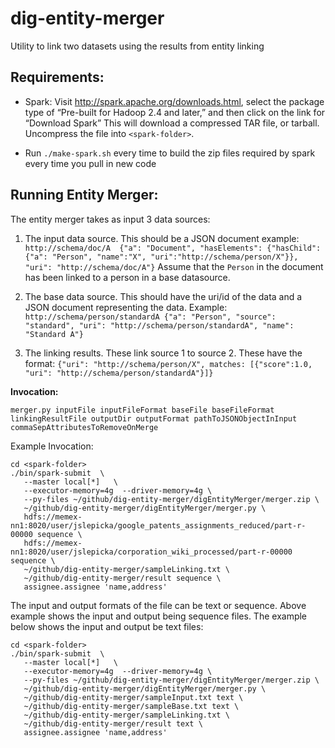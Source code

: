 dig-entity-merger
==================

Utility to link two datasets using the results from entity linking


Requirements:
-------------
* Spark: Visit http://spark.apache.org/downloads.html, select the package type of “Pre-built for Hadoop 2.4 and later,” and then click on the link for “Download Spark” This will download a compressed TAR file, or tarball. Uncompress the file into ```<spark-folder>```.

* Run `./make-spark.sh` every time to build the zip files required by spark every time you pull in new code


Running Entity Merger:
---------------------
The entity merger takes as input 3 data sources:

1. The input data source. This should be a JSON document example: `http://schema/doc/A  {"a": "Document", "hasElements": {"hasChild": {"a": "Person", "name":"X", "uri":"http://schema/person/X"}}, "uri": "http://schema/doc/A"}`
   Assume that the `Person` in the document has been linked to a person in a base datasource.

2. The base data source. This should have the uri/id of the data and a JSON document representing the data. Example:
`http://schema/person/standardA {"a": "Person", "source": "standard", "uri": "http://schema/person/standardA", "name": "Standard A"}`

3. The linking results. These link source 1 to source 2. These have the format:
`{"uri": "http://schema/person/X", matches: [{"score":1.0, "uri": "http://schema/person/standardA"}]}`


<b>Invocation:</b>
```
merger.py inputFile inputFileFormat baseFile baseFileFormat linkingResultFile outputDir outputFormat pathToJSONObjectInInput commaSepAttributesToRemoveOnMerge
```

Example Invocation:
```
cd <spark-folder>
./bin/spark-submit  \
   --master local[*]   \
   --executor-memory=4g  --driver-memory=4g \
   --py-files ~/github/dig-entity-merger/digEntityMerger/merger.zip \
   ~/github/dig-entity-merger/digEntityMerger/merger.py \
   hdfs://memex-nn1:8020/user/jslepicka/google_patents_assignments_reduced/part-r-00000 sequence \
   hdfs://memex-nn1:8020/user/jslepicka/corporation_wiki_processed/part-r-00000 sequence \
   ~/github/dig-entity-merger/sampleLinking.txt \
   ~/github/dig-entity-merger/result sequence \
   assignee.assignee 'name,address'
```

The input and output formats of the file can be text or sequence. Above example shows the input and output being sequence files.
The example below shows the input and output be text files:

```
cd <spark-folder>
./bin/spark-submit  \
   --master local[*]   \
   --executor-memory=4g  --driver-memory=4g \
   --py-files ~/github/dig-entity-merger/digEntityMerger/merger.zip \
   ~/github/dig-entity-merger/digEntityMerger/merger.py \
   ~/github/dig-entity-merger/sampleInput.txt text \
   ~/github/dig-entity-merger/sampleBase.txt text \
   ~/github/dig-entity-merger/sampleLinking.txt \
   ~/github/dig-entity-merger/result text \
   assignee.assignee 'name,address'
```
